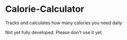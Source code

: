 # Calorie-Calculator
Tracks and calculates how many calories you need daily

Not yet fully developed. Please don't use it yet
